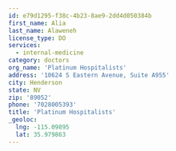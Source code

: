 ```yaml
---
id: e79d1295-f38c-4b23-8ae9-2dd4d050384b
first_name: Alia
last_name: Alaweneh
license_type: DO
services:
  - internal-medicine
category: doctors
org_name: 'Platinum Hospitalists'
address: '10624 S Eastern Avenue, Suite A955'
city: Henderson
state: NV
zip: '89052'
phone: '7028005393'
title: 'Platinum Hospitalists'
_geoloc:
  lng: -115.09895
  lat: 35.979863
---
```

